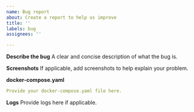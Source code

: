 ```yaml
---
name: Bug report
about: Create a report to help us improve
title: ''
labels: bug
assignees: ''

---
```


**Describe the bug**
A clear and concise description of what the bug is.

**Screenshots**
If applicable, add screenshots to help explain your problem.

**docker-compose.yaml**
```yaml
Provide your docker-compose.yaml file here.
```

**Logs**
Provide logs here if applicable.
